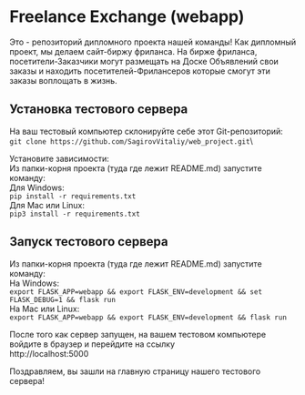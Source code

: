 # Freelance Exchange (webapp)

Это - репозиторий дипломного проекта нашей команды! Как дипломный проект, мы
делаем сайт-биржу фриланса. На бирже фриланса, посетители-Заказчики могут
размещать на Доске Объявлений свои заказы и находить посетителей-Фрилансеров
которые смогут эти заказы воплощать в жизнь.

Установка тестового сервера
---------------------------

На ваш тестовый компьютер склонируйте себе этот Git-репозиторий:\
`git clone https://github.com/SagirovVitaliy/web_project.git`\

Установите зависимости:\
Из папки-корня проекта (туда где лежит README.md) запустите команду:\
Для Windows:\
`pip install -r requirements.txt`\
Для Mac или Linux:\
`pip3 install -r requirements.txt`

Запуск тестового сервера
------------------------

Из папки-корня проекта (туда где лежит README.md) запустите команду:\
На Windows:\
`export FLASK_APP=webapp && export FLASK_ENV=development && set FLASK_DEBUG=1 && flask run`\
На Mac или Linux:\
`export FLASK_APP=webapp && export FLASK_ENV=development && flask run`

После того как сервер запущен, на вашем тестовом компьютере войдите в браузер и
перейдите на ссылку\
http://localhost:5000

Поздравляем, вы зашли на главную страницу нашего тестового сервера!
